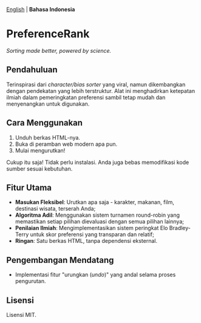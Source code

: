 [English](https://github.com/mahalisyarifuddin/PreferenceRank) | **Bahasa Indonesia**

# PreferenceRank
*Sorting made better, powered by science.*

## Pendahuluan
Terinspirasi dari *character/bias sorter* yang viral, namun dikembangkan dengan pendekatan yang lebih terstruktur. Alat ini menghadirkan ketepatan ilmiah dalam pemeringkatan preferensi sambil tetap mudah dan menyenangkan untuk digunakan.

## Cara Menggunakan
1. Unduh berkas HTML-nya.
2. Buka di peramban web modern apa pun.
3. Mulai mengurutkan!

Cukup itu saja! Tidak perlu instalasi. Anda juga bebas memodifikasi kode sumber sesuai kebutuhan.

## Fitur Utama
- **Masukan Fleksibel**: Urutkan apa saja - karakter, makanan, film, destinasi wisata, terserah Anda;
- **Algoritma Adil**: Menggunakan sistem turnamen round-robin yang memastikan setiap pilihan dievaluasi dengan semua pilihan lainnya;
- **Penilaian Ilmiah**: Mengimplementasikan sistem peringkat Elo Bradley-Terry untuk skor preferensi yang transparan dan relatif;
- **Ringan**: Satu berkas HTML, tanpa dependensi eksternal.

## Pengembangan Mendatang
- Implementasi fitur "urungkan (*undo*)" yang andal selama proses pengurutan.

## Lisensi
Lisensi MIT.